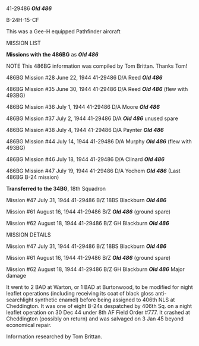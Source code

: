 












 




41-29486 ***Old 486***

B-24H-15-CF

This was a Gee-H equipped Pathfinder aircraft

MISSION LIST

**Missions with the 486BG** as ***Old 486***

NOTE This 486BG information was compiled by Tom Brittan.
Thanks Tom!

486BG Mission #28 June 22, 1944 41-29486 D/A Reed ***Old
486***

486BG Mission #35 June 30, 1944 41-29486 D/A Reed ***Old
486*** (flew with 493BG)

486BG Mission #36 July 1, 1944 41-29486 D/A Moore ***Old
486***

486BG Mission #37 July 2, 1944 41-29486 D/A ***Old 486***
unused spare

486BG Mission #38 July 4, 1944 41-29486 D/A Paynter ***Old
486***

486BG Mission #44 July 14, 1944 41-29486 D/A Murphy ***Old
486*** (flew with 493BG)

486BG Mission #46 July 18, 1944 41-29486 D/A Clinard ***Old
486***

486BG Mission #47 July 19, 1944 41-29486 D/A Yochem ***Old
486*** (Last 486BG B-24 mission)

**Transferred to the 34BG**, 18th Squadron

Mission #47 July 31, 1944 41-29486 B/Z 18BS Blackburn ***Old
486***

Mission #61 August 16, 1944 41-29486 B/Z ***Old 486***
(ground spare)

Mission #62 August 18, 1944 41-29486 B/Z GH Blackburn ***Old
486***

MISSION DETAILS  

  


Mission #47 July 31, 1944 41-29486 B/Z 18BS Blackburn ***Old
486***

Mission #61 August 16, 1944 41-29486 B/Z ***Old 486***
(ground spare)

Mission #62 August 18, 1944 41-29486 B/Z GH Blackburn ***Old
486*** Major damage

It went to 2 BAD at
Warton, or 1 BAD at Burtonwood, to be modified for night leaflet operations
(including receiving its coat of black gloss anti-searchlight synthetic enamel)
before being assigned to 406th NLS at Cheddington. It was one of eight B-24s
despatched by 406th Sq. on a night leaflet operation on 30 Dec 44 under 8th AF
Field Order #777. It crashed at Cheddington (possibly on return) and was
salvaged on 3 Jan 45 beyond economical repair.

Information
researched by Tom Brittan.




